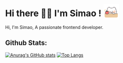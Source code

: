# Hi there 👋🏻 I'm Simao !  <img src="./images/cat.gif" style="transform: translateY(10px);" alt="Meaow" width="50" />


Hi, I'm Simao, A passionate frontend developer.

<!-- ## Languages and Tools:

<code><img height="20" src="https://cdn.jsdelivr.net/gh/devicons/devicon/icons/javascript/javascript-original.svg"></code>
<code><img height="20" src="https://cdn.jsdelivr.net/gh/devicons/devicon/icons/html5/html5-original-wordmark.svg"></code>
<code><img height="20" src="https://cdn.jsdelivr.net/gh/devicons/devicon/icons/css3/css3-original-wordmark.svg"></code>
<code><img height="20" src="https://cdn.jsdelivr.net/gh/devicons/devicon/icons/typescript/typescript-original.svg"></code>
<code><img height="20" src="https://cdn.jsdelivr.net/gh/devicons/devicon/icons/vuejs/vuejs-original.svg"></code>
<code><img height="20" src="https://cdn.jsdelivr.net/gh/devicons/devicon/icons/nodejs/nodejs-original.svg"></code>
<code><img height="20" src="https://cdn.jsdelivr.net/gh/devicons/devicon/icons/react/react-original.svg"></code>
<code><img height="20" src="https://cdn.jsdelivr.net/gh/devicons/devicon/icons/vscode/vscode-original.svg"></code>
<code><img height="20" src="https://cdn.jsdelivr.net/gh/devicons/devicon/icons/git/git-plain.svg"></code> -->

## Github Stats:

[![Anurag's GitHub stats](https://github-readme-stats-git-main-muzaisimao.vercel.app/api?username=muzaisimao&&count_private=true&show_icons=true&include_all_commits=true&hide_title=true)](https://github.com/muzaisimao)
[![Top Langs](https://github-readme-stats-git-main-muzaisimao.vercel.app/api/top-langs/?username=muzaisimao&layout=compact&card_width=310)](https://github.com/muzaisimao)



<!--
**muzaisimao/muzaisimao** is a ✨ _special_ ✨ repository because its `README.md` (this file) appears on your GitHub profile.

Here are some ideas to get you started:

- 🔭 I’m currently working on ...
- 🌱 I’m currently learning ...
- 👯 I’m looking to collaborate on ...
- 🤔 I’m looking for help with ...
- 💬 Ask me about ...
- 📫 How to reach me: ...
- 😄 Pronouns: ...
- ⚡ Fun fact: ...
-->
